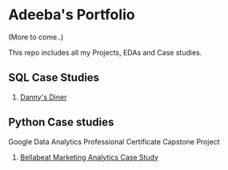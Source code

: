 # Adeeba's Portfolio

(More to come..)

This repo includes all my Projects, EDAs and Case studies.
## SQL Case Studies
1. [Danny's Diner](https://github.com/ade-eba/8WeekSQLChallenge/blob/main/Case%20Study%20%231%20Danny's%20Diner/README.md)

## Python Case studies
Google Data Analytics Professional Certificate Capstone Project
1. [Bellabeat Marketing Analytics Case Study](https://github.com/ade-eba/Google-Data-Analytics-Professional-Certificate)
